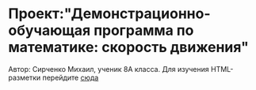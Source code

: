 # Проект:"Демонстрационно-обучающая программа по математике: скорость движения"
Автор: Сирченко Михаил, ученик 8А класса.
Для изучения HTML-разметки перейдите [сюда](speedlearning/index.html)
